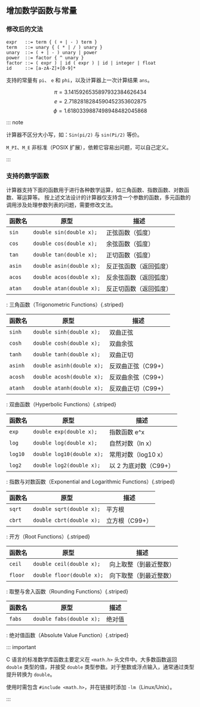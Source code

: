 ## 增加数学函数与常量

### 修改后的文法

```
expr   ::= term { ( + | - ) term }
term   ::= unary { ( * | / ) unary }
unary  ::= ( + | - ) unary | power
power  ::= factor { ^ unary }  
factor ::= ( expr ) | id ( expr ) | id | integer | float
id     ::= [a-zA-Z]+[0-9]*
```

支持的常量有 `pi`、 `e` 和 `phi`，以及计算器上一次计算结果 `ans`。

$$
\pi = 3.1415926535897932384626434 
$$
$$
e = 2.7182818284590452353602875 
$$
$$
\phi = 1.6180339887498948482045868
$$

::: note

计算器不区分大小写，如：`Sin(pi/2)` 与 `sin(Pi/2)` 等价。

`M_PI`、`M_E` 非标准（POSIX 扩展），依赖它容易出问题，可以自己定义。

:::

### 支持的数学函数

计算器支持下面的函数用于进行各种数学运算，如三角函数、指数函数、对数函数、幂运算等。
按上述文法设计的计算器仅支持含一个参数的函数，多元函数的调用涉及处理参数列表的问题，需要修改文法。

| 函数名  | 原型                      | 描述               |
| ------- | ------------------------- | ------------------ |
| `sin`   | `double sin(double x);`             | 正弦函数（弧度）       |
| `cos`   | `double cos(double x);`             | 余弦函数（弧度）       |
| `tan`   | `double tan(double x);`             | 正切函数（弧度）       |
| `asin`  | `double asin(double x);`            | 反正弦函数（返回弧度） |
| `acos`  | `double acos(double x);`            | 反余弦函数（返回弧度） |
| `atan`  | `double atan(double x);`            | 反正切函数（返回弧度） |

: 三角函数（Trigonometric Functions）{.striped}


| 函数名  | 原型                      | 描述               |
| ------- | ------------------------- | ------------------ |
| `sinh`  | `double sinh(double x);`  | 双曲正弦           |
| `cosh`  | `double cosh(double x);`  | 双曲余弦           |
| `tanh`  | `double tanh(double x);`  | 双曲正切           |
| `asinh` | `double asinh(double x);` | 反双曲正弦（C99+） |
| `acosh` | `double acosh(double x);` | 反双曲余弦（C99+） |
| `atanh` | `double atanh(double x);` | 反双曲正切（C99+） |

: 双曲函数（Hyperbolic Functions）{.striped}


| 函数名  | 原型                      | 描述               |
| ------- | ------------------------- | ------------------ |
| `exp`   | `double exp(double x);`   | 指数函数 e^x            |
| `log`   | `double log(double x);`   | 自然对数（ln x）            |
| `log10` | `double log10(double x);` | 常用对数（log10 x）         |
| `log2`  | `double log2(double x);`  | 以 2 为底对数（C99+）       |

: 指数与对数函数（Exponential and Logarithmic Functions）{.striped}

| 函数名  | 原型                      | 描述               |
| ------- | ------------------------- | ------------------ |
| `sqrt`  | `double sqrt(double x);`            | 平方根        |
| `cbrt`  | `double cbrt(double x);`            | 立方根（C99+）     |

: 开方（Root Functions）{.striped}


| 函数名  | 原型                      | 描述               |
| ------- | ------------------------- | ------------------ |
| `ceil`  | `double ceil(double x);`  | 向上取整（到最近整数）     |
| `floor` | `double floor(double x);` | 向下取整（到最近整数）     |

: 取整与舍入函数（Rounding Functions）{.striped}

| 函数名  | 原型                      | 描述               |
| ------- | ------------------------- | ------------------ |
| `fabs`  | `double fabs(double x);` | 绝对值   |

: 绝对值函数（Absolute Value Function）{.striped}

::: important

C 语言的标准数学库函数主要定义在 `<math.h>` 头文件中。大多数函数返回 `double` 类型的值，并接受 `double` 类型参数。对于整数或浮点输入，通常通过类型提升转换为 `double`。

使用时需包含 `#include <math.h>`，并在链接时添加 `-lm`（Linux/Unix）。

:::